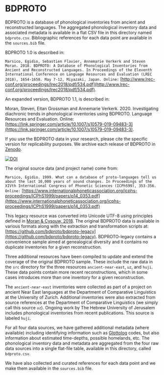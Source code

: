 BDPROTO
=======

BDPROTO is a database of phonological inventories from ancient and reconstructed languages. The aggregated phonological inventory data and associated metadata is available in a flat CSV file in this directory named `bdproto.csv`. Bibliographic references for each data point are available in the `sources.bib` file.

BDPROTO 1.0 is described in:

```Marsico, Egidio, Sebastien Flavier, Annemarie Verkerk and Steven Moran. 2018. BDPROTO: A Database of Phonological Inventories from Ancient and Reconstructed Languages. In Proceedings of the Eleventh International Conference on Language Resources and Evaluation (LREC 2018), 1654-1658. May 7-12, Miyazaki, Japan. Online:``` [http://www.lrec-conf.org/proceedings/lrec2018/pdf/534.pdf](http://www.lrec-conf.org/proceedings/lrec2018/pdf/534.pdf).

An expanded version, BDPROTO 1.1, is described in:

Moran, Steven, Eitan Grossman and Annemarie Verkerk. 2020. Investigating diachronic trends in phonological 
inventories using BDPROTO. Language Resources and Evaluation. Online: [https://link.springer.com/article/10.1007/s10579-019-09483-3](https://link.springer.com/article/10.1007/s10579-019-09483-3).

If you use the BDPROTO data in your research, please cite the specific version for replicability purposes. We archive each release of BDPROTO in [Zenodo](https://doi.org/10.5281/zenodo.3521639).

[![DOI](https://zenodo.org/badge/DOI/10.5281/zenodo.3521639.svg)](https://doi.org/10.5281/zenodo.3521639)

The original source data (and project name) come from:

```Marsico, Egidio. 1999. What can a database of proto-languages tell us about the last 10,000 years of sound changes. In Proceedings of the XIVth International Congress of Phonetic Sciences (ICPhS99), 353-356. Online:``` [https://www.internationalphoneticassociation.org/icphs-proceedings/ICPhS1999/papers/p14_0353.pdf](https://www.internationalphoneticassociation.org/icphs-proceedings/ICPhS1999/papers/p14_0353.pdf)

This legacy resource was converted into Unicode UTF-8 using principles defined in [Moran & Cysouw, 2018](https://github.com/unicode-cookbook/cookbook/blob/master/unicode-cookbook.pdf). The original BDPROTO data is available in various formats along with the extraction and transformation scripts at: [https://github.com/bdproto/bdproto-legacy](https://github.com/bdproto/bdproto-legacy). BDPROTO-legacy contains a convenience sample aimed at genealogical diversity and it contains no duplicate inventories for a given reconstruction.

Three additional resources have been compiled to update and extend the coverage of the original BDPROTO sample. These include the raw data in the `src` directory for the three resources `ancient-near-east`, `uz`, and `huji`. These data points contain more recent reconstructions, which in some cases introduces more than one inventory for a given reconstruction.

The `ancient-near-east` inventories were collected as part of a project on ancient Near East languages at the Department of Comparative Linguistics at the University of Zurich. Additional inventories were also extracted from source references at the Department of Comparative Linguistics (we simply call this source `uz`). Ongoing work by The Hebrew University of Jerusalem includes phonological inventories from recent publications. This source is labeled `huji`.

For all four data sources, we have gathered additional metadata (where available) including identifying information such as [Glottolog](https://glottolog.org/) codes, but also information about estimated time-depths, possible homelands, etc. The phonological inventory data and metadata are aggregated from the four raw data sources into a single flat-file table, available in this directory, called `bdproto.csv`.

We have also collected and curated references for each data point and we make them available in the `sources.bib` file. 
